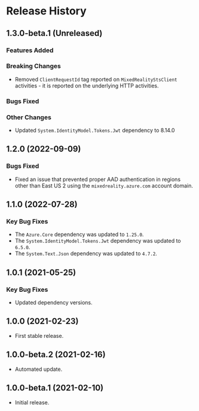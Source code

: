 # Release History

## 1.3.0-beta.1 (Unreleased)

### Features Added

### Breaking Changes

- Removed `ClientRequestId` tag reported on `MixedRealityStsClient` activities - it is reported on the underlying HTTP activities.

### Bugs Fixed

### Other Changes

- Updated `System.IdentityModel.Tokens.Jwt` dependency to 8.14.0

## 1.2.0 (2022-09-09)

### Bugs Fixed

- Fixed an issue that prevented proper AAD authentication in regions other than East US 2 using the
  `mixedreality.azure.com` account domain.

## 1.1.0 (2022-07-28)

### Key Bug Fixes

- The `Azure.Core` dependency was updated to `1.25.0`.
- The `System.IdentityModel.Tokens.Jwt` dependency was updated to `6.5.0`.
- The `System.Text.Json` dependency was updated to `4.7.2`.

## 1.0.1 (2021-05-25)

### Key Bug Fixes

- Updated dependency versions.

## 1.0.0 (2021-02-23)

- First stable release.

## 1.0.0-beta.2 (2021-02-16)

- Automated update.

## 1.0.0-beta.1 (2021-02-10)

- Initial release.

